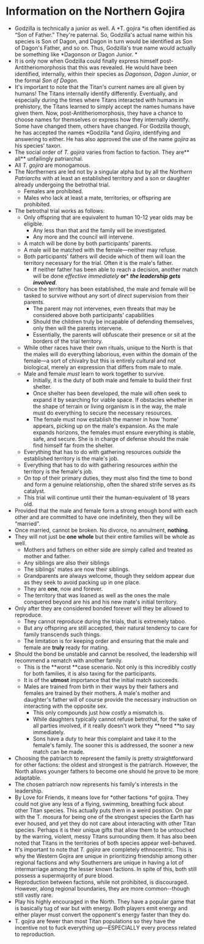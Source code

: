 # Information on the Northern Gojira

* Godzilla is technically a junior as well. A *T. gojira *is often identified as “Son of Father.” They're paternal. So, Godzilla's actual name within his species is Son of Dagon, and Dagon in turn would be identified as Son of Dagon's Father, and so on. Thus, Godzilla's true name would actually be something like *Dagonson *or* Dagon Junior. *
* It is only now when Godzilla could finally express himself post-Antitheriomorphosis that this was revealed. He would have been identified, internally, within their species as *Dagonson*, *Dagon Junior*, or the formal *Son of Dagon*.
* It's important to note that the Titan's current names are all given by humans! The Titans internally identify differently. Eventually, and especially during the times where Titans interacted with humans in prehistory, the Titans learned to simply accept the names humans have given them. Now, post-Antitheriomorphosis, they have a chance to choose names for themselves or express how they internally identify. Some have changed them, others have changed. For Godzilla though, he has accepted the names *Godzilla *and *Gojira*, identifying and answering to either. He has also approved the use of the name *gojira* as his species' taxon.
* The social order of *T. gojira* varies from faction to faction. They are** all** unfailingly patriarchal.
* All *T. gojira* are monogamous.
* The Northerners are led not by a singular alpha but by all the *Northern Patriarchs* with at least an established territory and a son or daughter already undergoing the betrothal trial.
	* Females are prohibited.
	* Males who lack at least a mate, territories, or offspring are prohibited.
* The betrothal trial works as follows:
   * Only offspring that are equivalent to human 10-12 year olds may be eligible. 
	   * Any less than that and the family will be investigated.
	   * Any more and the council will intervene.
   * A match will be done by both participants' parents.
   * A male will be matched with the female—neither may refuse.
   * Both participants' fathers will decide which of them will loan the territory necessary for the trial. Often it is the male's father.
	   * If neither father has been able to reach a decision, another match will be done *effective immediately* **or*** ***the leadership gets involved***.
   * Once the territory has been established, the male and female will be tasked to survive without any sort of *direct* supervision from their parents.
	   * The parent may not intervenes, even threats that may be considered above both participants' capabilities  
	   * Should the children truly be incapable of defending themselves, only then will the parents intervene.
	   * Essentially, the parents will obfuscate their presence or sit at the borders of the trial territory. 
   * While other races have their own rituals, unique to the North is that the males will do everything laborious, even within the domain of the female—a sort of chivalry but this is entirely cultural and not biological, merely an expression that differs from male to male.
   * Male and female *must* learn to work together to survive.
	   * Initially, it is the duty of both male and female to build their first shelter.
	   * Once shelter has been developed, the male will often seek to expand it by searching for viable space. If obstacles whether in the shape of terrain or living organism is in the way, the male must do everything to secure the necessary resources.
	   * The female must now establish the manner in how 'home' appears, picking up on the male's expansion. As the male expands horizons, the females must ensure everything is stable, safe, and secure. She is in charge of defense should the male find himself far from the shelter.
   * Everything that has to do with gathering resources *outside* the established territory is the male's job.
   * Everything that has to do with gathering resources *within* the territory is the female's job.
   * On top of their primary duties, they must also find the time to bond and form a genuine relationship, often the shared strife serves as its catalyst.
   * This trial will continue until their the human-equivalent of 18 years old.
* Provided that the male and female form a strong enough bond with each other and are committed to have one indefinitely, then they will be “married”.
* Once married, cannot be broken. No divorce, no annulment, **nothing**.
* They will not just be **one whole** but their entire families will be whole as well.
   * Mothers and fathers on either side are simply called and treated as mother and father.
   * Any siblings are also their siblings
   * The siblings' mates are now their siblings.
   * Grandparents are always welcome, though they seldom appear due as they seek to avoid packing up in one place.
   * They are **one**, now and forever.
   * The territory that was loaned as well as the ones the male conquered beyond are his and his new mate's initial territory.
* Only after they are considered bonded forever will they be allowed to reproduce.
   * They cannot reproduce during the trials, that is extremely taboo.
   * But any offspring are still accepted, their natural tendency to care for family transcends such things.
   * The limitation is for keeping order and ensuring that the male and female are **truly** ready for mating.
* Should the bond be unstable and cannot be resolved, the leadership will recommend a rematch with another family.
   * This is the **worst **case scenario. Not only is this incredibly costly for both families, it is also taxing for the participants.
   * It is of the **utmost** importance that the initial match succeeds.
   * Males are trained from birth in their ways by their fathers and females are trained by their mothers. A male's mother and daughter's father will of course provide the necessary instruction on interacting with the opposite sex.
      * This only compounds just how *costly* a mismatch is.
      * While daughters typically cannot refuse betrothal, for the sake of all parties involved, if it really doesn't work they **need **to say immediately.
      * Sons have a duty to hear this complaint and take it to the female's family. The sooner this is addressed, the sooner a new match can be made.
* Choosing the patriarch to represent the family is pretty straightforward for other factions: the oldest and strongest is the patriarch. However, the North allows younger fathers to become one should he prove to be more adaptable.
* The chosen patriarch now represents his family's interests in the leadership.
* By Love for Friends, it means love for *other factions *of gojira. They could not give any less of a flying, swimming, breathing fuck about other Titan species. This actually puts them in a weird position. On par with the T. mosura for being one of the strongest species the Earth has ever housed, and yet they do not care about interacting with other Titan species. Perhaps it is their unique gifts that allow them to be untouched by the warring, violent, messy Titans surrounding them. It has also been noted that Titans in the territories of both species appear well-behaved.
* It's important to note that *T. gojira* are completely ethnocentric. This is why the Western Gojira are unique in prioritizing friendship among other regional factions and why Southerners are unique in having a lot of intermarriage among the lesser known factions. In spite of this, both still possess a supermajority of pure blood.
* Reproduction between factions, while not prohibited, is discouraged. However, along regional boundaries, they are more common--though still vastly rare.
* Play his highly encouraged in the North. They have a popular game that is basically tug of war but with energy. Both players emit energy and either player must convert the opponent's energy faster than they do.
* T. gojira are fewer than most Titan populations so they have the incentive not to fuck everything up—ESPECIALLY every process related to reproduction.